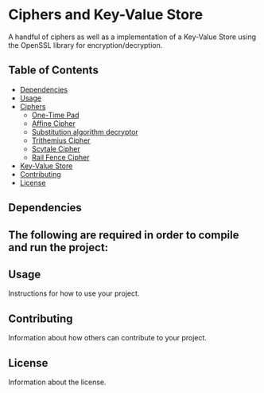 # Ciphers and Key-Value Store

A handful of ciphers as well as a implementation of a Key-Value Store using the OpenSSL library for encryption/decryption.

## Table of Contents

- [Dependencies](#dependencies)
- [Usage](#usage)
- [Ciphers](#ciphers)
    - [One-Time Pad](#one-time-pad)
    - [Affine Cipher](#affine-cipher)
    - [Substitution algorithm decryptor](#substitution-algo)
    - [Trithemius Cipher](#trithemius-cipher)
    - [Scytale Cipher](#scytale-cipher)
    - [Rail Fence Cipher](#rail-fence-cipher)
- [Key-Value Store](#key-value-store)
- [Contributing](#contributing)
- [License](#license)

## Dependencies

The following are required in order to compile and run the project:
-

## Usage

Instructions for how to use your project.

## Contributing

Information about how others can contribute to your project.

## License

Information about the license.